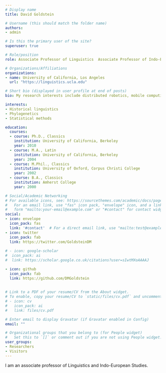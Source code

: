 ```yaml
---
# Display name
title: David Goldstein

# Username (this should match the folder name)
authors:
- admin

# Is this the primary user of the site?
superuser: true

# Role/position
role: Associate Professor of Linguistics  Associate Professor of Indo-European Studies

# Organizations/Affiliations
organizations:
- name: University of California, Los Angeles
  url: "https://linguistics.ucla.edu"

# Short bio (displayed in user profile at end of posts)
bio: My research interests include distributed robotics, mobile computing and programmable matter.

interests:
- Historical linguistics
- Phylogenetics
- Statistical methods

education:
  courses:
  - course: Ph.D., Classics
    institution: University of California, Berkeley
    year: 2010
  - course: M.A., Latin
    institution: University of California, Berkeley
    year: 2004
  - course: M.Phil., Classics
    institution: University of Oxford, Corpus Christi College
    year: 2002
  - course: B.A., Classics
    institution: Amherst College
    year: 2000

# Social/Academic Networking
# For available icons, see: https://sourcethemes.com/academic/docs/page-builder/#icons
#   For an email link, use "fas" icon pack, "envelope" icon, and a link in the
#   form "mailto:your-email@example.com" or "#contact" for contact widget.
social:
- icon: envelope
  icon_pack: fas
  link: '#contact'  # For a direct email link, use "mailto:test@example.org".
- icon: twitter
  icon_pack: fab
  link: https://twitter.com/GoldsteinDM
  
# - icon: google-scholar
#  icon_pack: ai
#  link: https://scholar.google.co.uk/citations?user=sIwtMXoAAAAJ

- icon: github
  icon_pack: fab
  link: https://github.com/DMGoldstein
  
  
# Link to a PDF of your resume/CV from the About widget.
# To enable, copy your resume/CV to `static/files/cv.pdf` and uncomment the lines below.
# - icon: cv
#   icon_pack: ai
#   link: files/cv.pdf

# Enter email to display Gravatar (if Gravatar enabled in Config)
email: ""

# Organizational groups that you belong to (for People widget)
#   Set this to `[]` or comment out if you are not using People widget.
user_groups:
- Researchers
- Visitors
---
```


I am an associate professor of Linguistics and Indo-European Studies. 

